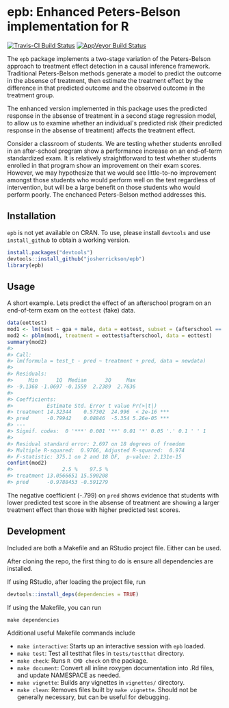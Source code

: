 <!-- README.md is generated from README.Rmd. Please edit that file -->
epb: Enhanced Peters-Belson implementation for R
================================================

[![Travis-CI Build Status](https://travis-ci.org/josherrickson/epb.svg?branch=master)](https://travis-ci.org/josherrickson/epb) [![AppVeyor Build Status](https://ci.appveyor.com/api/projects/status/github/josherrickson/epb?branch=master&svg=true)](https://ci.appveyor.com/project/josherrickson/epb)

The `epb` package implements a two-stage variation of the Peters-Belson approach to treatment effect detection in a causal inference framework. Traditional Peters-Belson methods generate a model to predict the outcome in the absense of treatment, then estimate the treatment effect by the difference in that predicted outcome and the observed outcome in the treatment group.

The enhanced version implemented in this package uses the predicted response in the absense of treatment in a second stage regression model, to allow us to examine whether an individual's predicted risk (their predicted response in the absense of treatment) affects the treatment effect.

Consider a classroom of students. We are testing whether students enrolled in an after-school program show a performance increase on an end-of-term standardized exam. It is relatively straightforward to test whether students enrolled in that program show an improvement on their exam scores. However, we may hypothesize that we would see little-to-no improvement amongst those students who would perform well on the test regardless of intervention, but will be a large benefit on those students who would perform poorly. The enchanced Peters-Belson method addresses this.

Installation
------------

`epb` is not yet available on CRAN. To use, please install `devtools` and use `install_github` to obtain a working version.

``` r
install.packages("devtools")
devtools::install_github("josherrickson/epb")
library(epb)
```

Usage
-----

A short example. Lets predict the effect of an afterschool program on an end-of-term exam on the `eottest` (fake) data.

``` r
data(eottest)
mod1 <- lm(test ~ gpa + male, data = eottest, subset = (afterschool == 0))
mod2 <- pblm(mod1, treatment = eottest$afterschool, data = eottest)
summary(mod2)
#> 
#> Call:
#> lm(formula = test_t - pred ~ treatment + pred, data = newdata)
#> 
#> Residuals:
#>     Min      1Q  Median      3Q     Max 
#> -9.1368 -1.0697 -0.1559  2.2389  2.7636 
#> 
#> Coefficients:
#>           Estimate Std. Error t value Pr(>|t|)    
#> treatment 14.32344    0.57302  24.996  < 2e-16 ***
#> pred      -0.79942    0.08846  -5.354 5.26e-05 ***
#> ---
#> Signif. codes:  0 '***' 0.001 '**' 0.01 '*' 0.05 '.' 0.1 ' ' 1
#> 
#> Residual standard error: 2.697 on 18 degrees of freedom
#> Multiple R-squared:  0.9766, Adjusted R-squared:  0.974 
#> F-statistic: 375.1 on 2 and 18 DF,  p-value: 2.131e-15
confint(mod2)
#>                2.5 %    97.5 %
#> treatment 13.0566651 15.590208
#> pred      -0.9788453 -0.591279
```

The negative coefficient (-.799) on `pred` shows evidence that students with lower predicted test score in the absense of treatment are showing a larger treatment effect than those with higher predicted test scores.

Development
-----------

Included are both a Makefile and an RStudio project file. Either can be used.

After cloning the repo, the first thing to do is ensure all dependencies are installed.

If using RStudio, after loading the project file, run

``` r
devtools::install_deps(dependencies = TRUE)
```

If using the Makefile, you can run

    make dependencies

Additional useful Makefile commands include

-   `make interactive`: Starts up an interactive session with `epb` loaded.
-   `make test`: Test all testthat files in `tests/testthat` directory.
-   `make check`: Runs `R CMD check` on the package.
-   `make document`: Convert all inline roxygen documentation into .Rd files, and update NAMESPACE as needed.
-   `make vignette`: Builds any vignettes in `vignettes/` directory.
-   `make clean`: Removes files built by `make vignette`. Should not be generally necessary, but can be useful for debugging.
